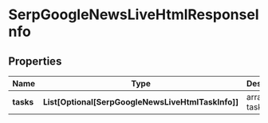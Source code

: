 # SerpGoogleNewsLiveHtmlResponseInfo


## Properties

| Name | Type | Description | Notes |
|------------ | ------------- | ------------- | -------------|
**tasks** | **List[Optional[SerpGoogleNewsLiveHtmlTaskInfo]]** | array of tasks |[optional]|